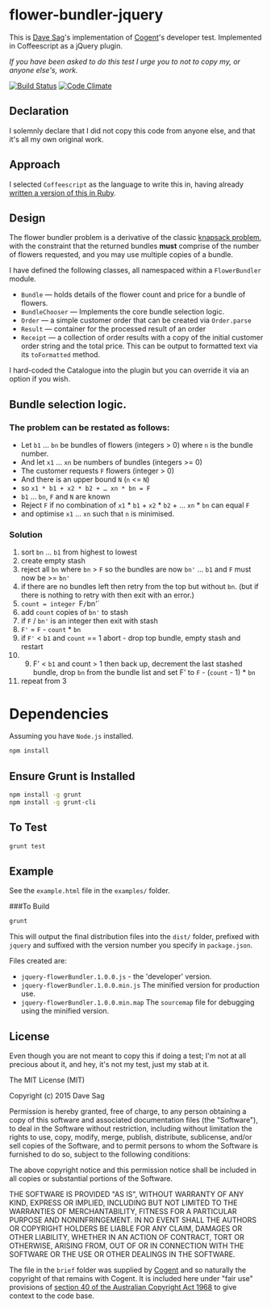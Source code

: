 # flower-bundler-jquery

This is [Dave Sag](http://cv.davesag.com)'s implementation of [Cogent](http://www.cogent.co)'s developer test. Implemented in Coffeescript as a jQuery plugin.

*If you have been asked to do this test I urge you to not to copy my, or anyone else's, work.*

[![Build Status](https://travis-ci.org/davesag/flower-shop-test-jquery.svg?branch=master)](https://travis-ci.org/davesag/flower-shop-test-jquery) [![Code Climate](https://codeclimate.com/github/davesag/flower-shop-test-jquery/badges/gpa.svg)](https://codeclimate.com/github/davesag/flower-shop-test-jquery)

## Declaration

I solemnly declare that I did not copy this code from anyone else, and that it's all my own original  work.

## Approach

I selected `Coffeescript` as the language to write this in, having already [written a version of this in Ruby](http://github.com/davesag/flower-shop-test).

## Design

The flower bundler problem is a derivative of the classic [knapsack problem](http://en.wikipedia.org/wiki/Knapsack_problem), with the constraint that the returned bundles **must** comprise of the number of flowers requested, and you may use multiple copies of a bundle.

I have defined the following classes, all namespaced within a `FlowerBundler` module.

* `Bundle` — holds details of the flower count and price for a bundle of flowers.
* `BundleChooser` — Implements the core bundle selection logic.
* `Order` — a simple customer order that can be created via `Order.parse`
* `Result` — container for the processed result of an order
* `Receipt` — a collection of order results with a copy of the initial customer order string and the total price.  This can be output to formatted text via its `toFormatted` method.

I hard-coded the Catalogue into the plugin but you can override it via an option if you wish.

## Bundle selection logic.

### The problem can be restated as follows:

* Let `b1` … `bn` be bundles of flowers (integers > 0) where `n` is the bundle number.
* And let `x1` … `xn` be numbers of bundles (integers >= 0)
* The customer requests `F` flowers (integer > 0)
* And there is an upper bound `N` (`n` <= `N`)
* so `x1 * b1 + x2 * b2 + … xn * bn = F`
* `b1` … `bn`, `F` and `N` are known
* Reject `F` if no combination of `x1` * `b1` + `x2` * `b2` + … `xn` * `bn` can equal `F`
* and optimise `x1` … `xn` such that `n` is minimised.

### Solution

1. sort `bn` … `b1` from highest to lowest
2. create empty stash
3. reject all `bn` where `bn` > `F` so the bundles are now `bn'` … `b1` and `F` must now be >=  `bn'`
4. if there are no bundles left then retry from the top but without `bn`. (but if there is nothing to retry with then exit with an error.)
5. `count = integer `F` / `bn'`
6. add `count` copies of `bn'` to stash
7. if `F` / `bn'` is an integer then exit with stash
8. `F'` = `F` - `count` * `bn`
9. if `F'` < `b1` and `count` == 1 abort  - drop top bundle, empty stash and restart
10. 9. F' < `b1` and count > 1 then back up, decrement the last stashed bundle, drop `bn` from the bundle list and set F' to `F` - (`count` - 1) * `bn`
11. repeat from 3

# Dependencies

Assuming you have `Node.js` installed.

```bash
npm install
```

## Ensure Grunt is Installed

```bash
npm install -g grunt
npm install -g grunt-cli
```

## To Test

```bash
grunt test
```

## Example

See the `example.html` file in the `examples/` folder.

###To Build

```bash
grunt
```

This will output the final distribution files into the `dist/` folder, prefixed with `jquery` and suffixed with the version number you specify in `package.json`.

Files created are:

* `jquery-flowerBundler.1.0.0.js` - the 'developer' version.
* `jquery-flowerBundler.1.0.0.min.js` The minified version for production use.
* `jquery-flowerBundler.1.0.0.min.map` The `sourcemap` file for debugging using the minified version.

## License

Even though you are not meant to copy this if doing a test; I'm not at all precious about it, and hey, it's not my test, just my stab at it.

The MIT License (MIT)

Copyright (c) 2015 Dave Sag

Permission is hereby granted, free of charge, to any person obtaining a copy
of this software and associated documentation files (the "Software"), to deal
in the Software without restriction, including without limitation the rights
to use, copy, modify, merge, publish, distribute, sublicense, and/or sell
copies of the Software, and to permit persons to whom the Software is
furnished to do so, subject to the following conditions:

The above copyright notice and this permission notice shall be included in all
copies or substantial portions of the Software.

THE SOFTWARE IS PROVIDED "AS IS", WITHOUT WARRANTY OF ANY KIND, EXPRESS OR
IMPLIED, INCLUDING BUT NOT LIMITED TO THE WARRANTIES OF MERCHANTABILITY,
FITNESS FOR A PARTICULAR PURPOSE AND NONINFRINGEMENT. IN NO EVENT SHALL THE
AUTHORS OR COPYRIGHT HOLDERS BE LIABLE FOR ANY CLAIM, DAMAGES OR OTHER
LIABILITY, WHETHER IN AN ACTION OF CONTRACT, TORT OR OTHERWISE, ARISING FROM,
OUT OF OR IN CONNECTION WITH THE SOFTWARE OR THE USE OR OTHER DEALINGS IN THE
SOFTWARE.

The file in the `brief` folder was supplied by [Cogent](http://www.cogent.co) and so naturally the copyright of that remains with Cogent. It is included here under "fair use" provisions of [section 40 of the Australian Copyright Act 1968](http://www.austlii.edu.au/au/legis/cth/consol_act/ca1968133/s40.html) to give context to the code base.
